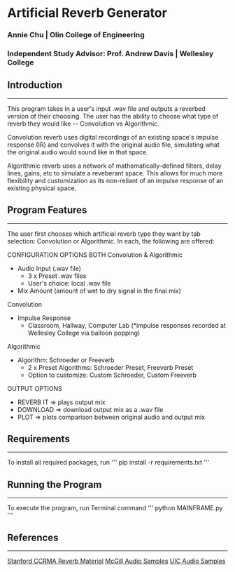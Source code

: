 # Artificial Reverb Generator
### Annie Chu | Olin College of Engineering
### Independent Study Advisor: Prof. Andrew Davis | Wellesley College

## Introduction
---------------
This program takes in a user's input .wav file and outputs a reverbed version of their choosing. The user has the ability to choose what type of reverb they would like -- Convolution vs Algorithmic. 

Convolution reverb uses digital recordings of an existing space's impulse response (IR) and convolves it with the original audio file, simulating what the original audio would sound like in that space. 

Algorithmic reverb uses a network of mathematically-defined filters, delay lines, gains, etc to simulate a reveberant space. This allows for much more flexibility and customization as its non-reliant of an impulse response of an existing physical space. 

## Program Features
--------------------
The user first chooses which artificial reverb type they want by tab selection: Convolution or Algorithmic.
In each, the following are offered:

CONFIGURATION OPTIONS
BOTH Convolution & Algorithmic
- Audio Input (.wav file)
    - 3 x Preset .wav files
    - User's choice: local .wav file
- Mix Amount (amount of wet to dry signal in the final mix)

Convolution
- Impulse Response
    - Classroom, Hallway, Computer Lab (*impulse responses recorded at Wellesley College via balloon popping)

Algorithmic
- Algorithm: Schroeder or Freeverb
    - 2 x Preset Algorithms: Schroeder Preset, Freeverb Preset
    - Option to customize: Custom Schroeder, Custom Freeverb

OUTPUT OPTIONS
- REVERB IT => plays output mix 
- DOWNLOAD => download output mix as a .wav file
- PLOT => plots comparison between original audio and output mix

## Requirements
---------------
To install all required packages, run
'''
pip install -r requirements.txt
'''

## Running the Program
----------------------
To execute the program, run Terminal command
'''
python MAINFRAME.py
''' 

## References
---------------
[Stanford CCRMA Reverb Material](https://ccrma.stanford.edu/~jos/Reverb/)
[McGill Audio Samples](http://www-mmsp.ece.mcgill.ca/Documents/AudioFormats/WAVE/Samples.html)
[UIC Audio Samples](https://www2.cs.uic.edu/~i101/SoundFiles/)
